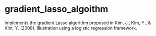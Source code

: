 # gradient_lasso_algoithm
Implements the gradient Lasso algorithm proposed in Kim, J., Kim, Y., &amp; Kim, Y. (2008). Illustration using a logistic regression framework.

